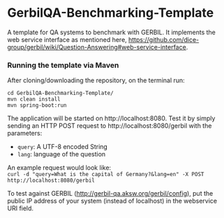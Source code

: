 # GerbilQA-Benchmarking-Template
A template for QA systems to benchmark with GERBIL. It implements the web service interface as mentioned here, https://github.com/dice-group/gerbil/wiki/Question-Answering#web-service-interface.

### Running the template via Maven
After cloning/downloading the repository, on the terminal run: 
``` 
cd GerbilQA-Benchmarking-Template/ 
mvn clean install 
mvn spring-boot:run
```
The application will be started on http://localhost:8080. Test it by simply sending an HTTP POST request to http://localhost:8080/gerbil with the parameters: 
- `query`: A UTF-8 encoded String <br>
- `lang`: language of the question <br>

An example request would look like: <br>
``` curl -d "query=What is the capital of Germany?&lang=en" -X POST http://localhost:8080/gerbil ```

To test against GERBIL (http://gerbil-qa.aksw.org/gerbil/config), put the public IP address of your system (instead of localhost) in the webservice URI field. 
